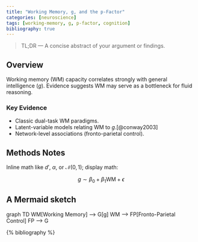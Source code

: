 ```yaml
---
title: "Working Memory, g, and the p-Factor"
categories: [neuroscience]
tags: [working-memory, g, p-factor, cognition]
bibliography: true
---
```


> TL;DR — A concise abstract of your argument or findings.

## Overview
Working memory (WM) capacity correlates strongly with general intelligence ($g$). Evidence suggests WM may serve as a bottleneck for fluid reasoning.

### Key Evidence
- Classic dual-task WM paradigms.
- Latent-variable models relating WM to $g$.[@conway2003]
- Network-level associations (fronto-parietal control).

## Methods Notes
Inline math like $d'$, $\alpha$, or $\mathcal{N}(0,1)$; display math:

$$
g \sim \beta_0 + \beta_1 \text{WM} + \epsilon
$$

## A Mermaid sketch

<div class="mermaid">
graph TD
  WM[Working Memory] --> G[g]
  WM --> FP[Fronto-Parietal Control]
  FP --> G
</div>

{% bibliography %}
